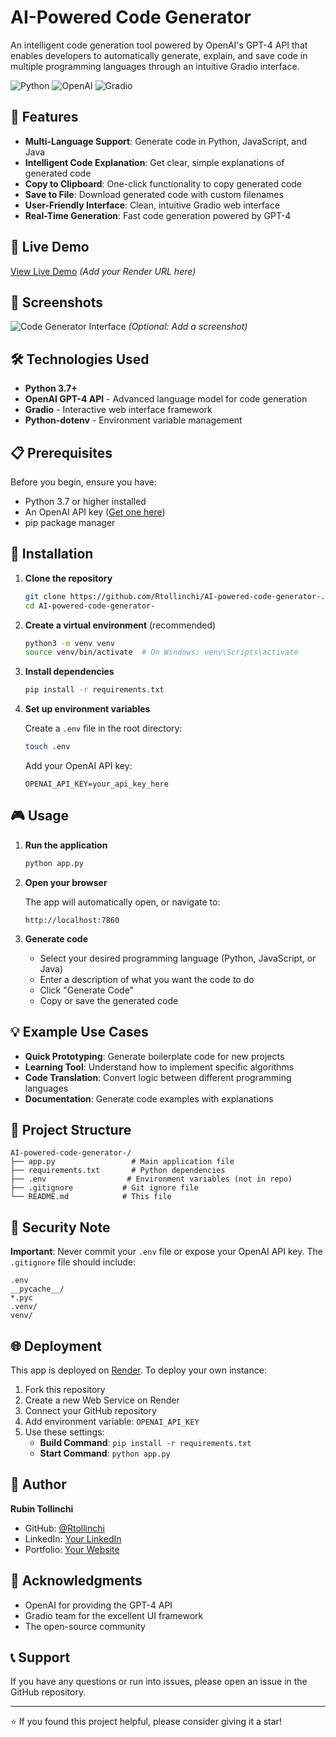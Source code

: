 # AI-Powered Code Generator

An intelligent code generation tool powered by OpenAI's GPT-4 API that enables developers to automatically generate, explain, and save code in multiple programming languages through an intuitive Gradio interface.

![Python](https://img.shields.io/badge/python-3.7+-blue.svg)
![OpenAI](https://img.shields.io/badge/OpenAI-GPT--4-green.svg)
![Gradio](https://img.shields.io/badge/Gradio-UI-orange.svg)

## 🌟 Features

- **Multi-Language Support**: Generate code in Python, JavaScript, and Java
- **Intelligent Code Explanation**: Get clear, simple explanations of generated code
- **Copy to Clipboard**: One-click functionality to copy generated code
- **Save to File**: Download generated code with custom filenames
- **User-Friendly Interface**: Clean, intuitive Gradio web interface
- **Real-Time Generation**: Fast code generation powered by GPT-4

## 🚀 Live Demo

[View Live Demo](https://your-deployed-app.onrender.com) *(Add your Render URL here)*

## 📸 Screenshots

![Code Generator Interface](screenshot.png) *(Optional: Add a screenshot)*

## 🛠️ Technologies Used

- **Python 3.7+**
- **OpenAI GPT-4 API** - Advanced language model for code generation
- **Gradio** - Interactive web interface framework
- **Python-dotenv** - Environment variable management

## 📋 Prerequisites

Before you begin, ensure you have:

- Python 3.7 or higher installed
- An OpenAI API key ([Get one here](https://platform.openai.com/api-keys))
- pip package manager

## 🔧 Installation

1. **Clone the repository**
   ```bash
   git clone https://github.com/Rtollinchi/AI-powered-code-generator-.git
   cd AI-powered-code-generator-
   ```

2. **Create a virtual environment** (recommended)
   ```bash
   python3 -m venv venv
   source venv/bin/activate  # On Windows: venv\Scripts\activate
   ```

3. **Install dependencies**
   ```bash
   pip install -r requirements.txt
   ```

4. **Set up environment variables**

   Create a `.env` file in the root directory:
   ```bash
   touch .env
   ```

   Add your OpenAI API key:
   ```
   OPENAI_API_KEY=your_api_key_here
   ```

## 🎮 Usage

1. **Run the application**
   ```bash
   python app.py
   ```

2. **Open your browser**

   The app will automatically open, or navigate to:
   ```
   http://localhost:7860
   ```

3. **Generate code**
   - Select your desired programming language (Python, JavaScript, or Java)
   - Enter a description of what you want the code to do
   - Click "Generate Code"
   - Copy or save the generated code

## 💡 Example Use Cases

- **Quick Prototyping**: Generate boilerplate code for new projects
- **Learning Tool**: Understand how to implement specific algorithms
- **Code Translation**: Convert logic between different programming languages
- **Documentation**: Generate code examples with explanations

## 📁 Project Structure

```
AI-powered-code-generator-/
├── app.py                 # Main application file
├── requirements.txt       # Python dependencies
├── .env                  # Environment variables (not in repo)
├── .gitignore           # Git ignore file
└── README.md            # This file
```

## 🔐 Security Note

**Important**: Never commit your `.env` file or expose your OpenAI API key. The `.gitignore` file should include:

```
.env
__pycache__/
*.pyc
.venv/
venv/
```

## 🌐 Deployment

This app is deployed on [Render](https://render.com). To deploy your own instance:

1. Fork this repository
2. Create a new Web Service on Render
3. Connect your GitHub repository
4. Add environment variable: `OPENAI_API_KEY`
5. Use these settings:
   - **Build Command**: `pip install -r requirements.txt`
   - **Start Command**: `python app.py`

## 👤 Author

**Rubin Tollinchi**

- GitHub: [@Rtollinchi](https://github.com/Rtollinchi)
- LinkedIn: [Your LinkedIn](https://www.linkedin.com/in/rubintollinchi/)
- Portfolio: [Your Website](https://rubintollinchi.info/)

## 🙏 Acknowledgments

- OpenAI for providing the GPT-4 API
- Gradio team for the excellent UI framework
- The open-source community

## 📞 Support

If you have any questions or run into issues, please open an issue in the GitHub repository.

---

⭐ If you found this project helpful, please consider giving it a star!
